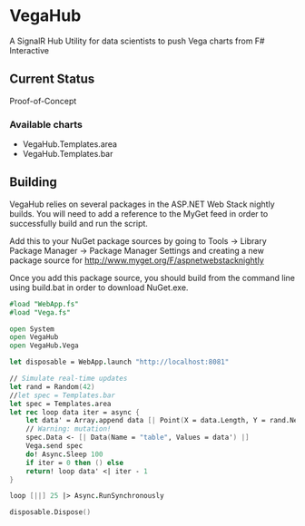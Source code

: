 VegaHub
=======

A SignalR Hub Utility for data scientists to push Vega charts from F# Interactive

Current Status
--------------

Proof-of-Concept

### Available charts

* VegaHub.Templates.area
* VegaHub.Templates.bar

Building
--------

VegaHub relies on several packages in the ASP.NET Web Stack nightly builds. You will need to add a reference to the MyGet feed in order to successfully build and run the script.

Add this to your NuGet package sources by going to Tools -> Library Package Manager -> Package Manager Settings and creating a new package source for http://www.myget.org/F/aspnetwebstacknightly

Once you add this package source, you should build from the command line using build.bat in order to download NuGet.exe.

``` fsharp
#load "WebApp.fs"
#load "Vega.fs"

open System
open VegaHub
open VegaHub.Vega

let disposable = WebApp.launch "http://localhost:8081"

// Simulate real-time updates
let rand = Random(42)
//let spec = Templates.bar
let spec = Templates.area
let rec loop data iter = async {
    let data' = Array.append data [| Point(X = data.Length, Y = rand.Next(0, 100)) |]
    // Warning: mutation!
    spec.Data <- [| Data(Name = "table", Values = data') |]
    Vega.send spec
    do! Async.Sleep 100
    if iter = 0 then () else
    return! loop data' <| iter - 1
}

loop [||] 25 |> Async.RunSynchronously

disposable.Dispose()
```
